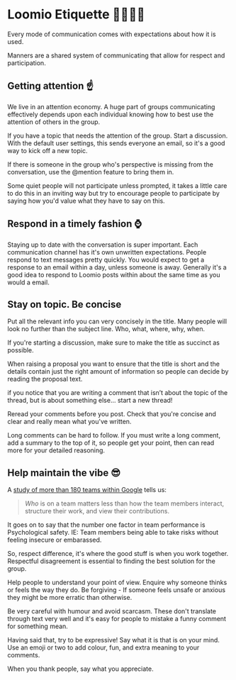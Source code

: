# Loomio Etiquette 👨‍👩‍👧‍👦

Every mode of communication comes with expectations about how it is used.

Manners are a shared system of communicating that allow for respect and participation.

## Getting attention ☝️
We live in an attention economy. A huge part of groups communicating effectively depends upon each individual knowing how to best use the attention of others in the group.

If you have a topic that needs the attention of the group. Start a discussion. With the default user settings, this sends everyone an email, so it's a good way to kick off a new topic. 

If there is someone in the group who's perspective is missing from the conversation, use the @mention feature to bring them in.

Some quiet people will not participate unless prompted, it takes a little care to do this in an inviting way but try to encourage people to participate by saying how you'd value what they have to say on this.

## Respond in a timely fashion ⌚️
Staying up to date with the conversation is super important. Each communication channel has it's own unwritten expectations. People respond to text messages pretty quickly. You would expect to get a response to an email within a day, unless someone is away. Generally it's a good idea to respond to Loomio posts within about the same time as you would a email.

## Stay on topic. Be concise
Put all the relevant info you can very concisely in the title. Many people  will look no further than the subject line. Who, what, where, why, when.

If you're starting a discussion, make sure to make the title as succinct as possible. 

When raising a proposal you want to ensure that the title is short and the details contain just the right amount of information so people can decide by reading the proposal text.

if you notice that you are writing a comment that isn’t about the topic of the thread, but is about something else... start a new thread!

Reread your comments before you post. Check that you're concise and clear and really mean what you've written.

Long comments can be hard to follow. If you must write a long comment, add a summary to the top of it, so people get your point, then can read more for your detailed reasoning.


## Help maintain the vibe 😎

A [study of more than 180 teams within Google](https://rework.withgoogle.com/blog/five-keys-to-a-successful-google-team/) tells us: 

> _Who_ is on a team matters less than how the team members interact, structure their work, and view their contributions.

It goes on to say that the number one factor in team performance is 
Psychological safety. IE: Team members being able to take risks without feeling insecure or embarassed.

So, respect difference, it's where the good stuff is when you work together. Respectful disagreement is essential to finding the best solution for the group. 

Help people to understand your point of view. Enquire why someone thinks or feels the way they do. Be forgiving - If someone feels unsafe or anxious they might be more erratic than otherwise.

Be very careful with humour and avoid scarcasm. These don't translate through text very well and it's easy for people to mistake a funny comment for something mean.

Having said that, try to be expressive! Say what it is that is on your mind. Use an emoji or two to add colour, fun, and extra meaning to your comments.

When you thank people, say what you appreciate. 
